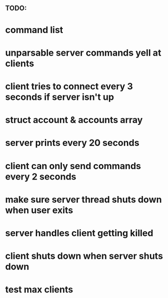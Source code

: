 ## TODO:
#	command list
#	unparsable server commands yell at clients

#	client tries to connect every 3 seconds if server isn't up
#	struct account & accounts array
#	server prints every 20 seconds
#	client can only send commands every 2 seconds

#	make sure server thread shuts down when user exits
#	server handles client getting killed
#	client shuts down when server shuts down
#	test max clients